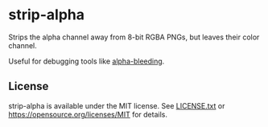 # strip-alpha
Strips the alpha channel away from 8-bit RGBA PNGs, but leaves their color channel.

Useful for debugging tools like [alpha-bleeding](https://github.com/urraka/alpha-bleeding).

## License
strip-alpha is available under the MIT license. See [LICENSE.txt](LICENSE.txt) or <https://opensource.org/licenses/MIT> for details.